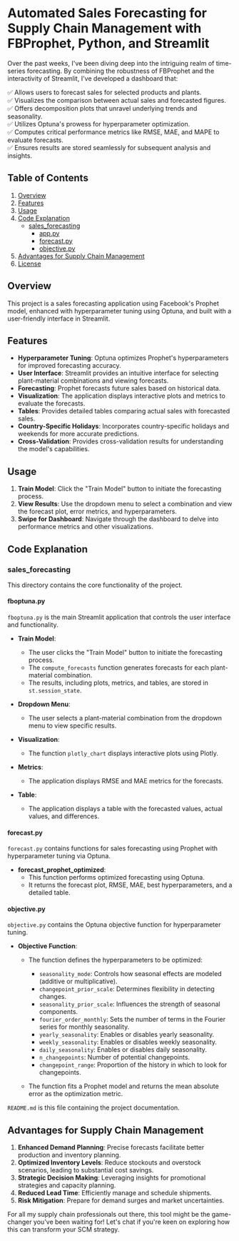 # Automated Sales Forecasting for Supply Chain Management with FBProphet, Python, and Streamlit


Over the past weeks, I've been diving deep into the intriguing realm of time-series forecasting. By combining the robustness of FBProphet and the interactivity of Streamlit, I've developed a dashboard that:

✅ Allows users to forecast sales for selected products and plants.  
✅ Visualizes the comparison between actual sales and forecasted figures.  
✅ Offers decomposition plots that unravel underlying trends and seasonality.  
✅ Utilizes Optuna's prowess for hyperparameter optimization.  
✅ Computes critical performance metrics like RMSE, MAE, and MAPE to evaluate forecasts.  
✅ Ensures results are stored seamlessly for subsequent analysis and insights.

## Table of Contents

1. [Overview](#overview)
2. [Features](#features)
3. [Usage](#usage)
4. [Code Explanation](#files-and-code-explanation)
    - [sales_forecasting](#sales_forecasting)
        - [app.py](#app-py)
        - [forecast.py](#forecast-py)
        - [objective.py](#objective-py)
5. [Advantages for Supply Chain Management](#advantages-for-supply-chain-management)
6. [License](#license)

## Overview

This project is a sales forecasting application using Facebook's Prophet model, enhanced with hyperparameter tuning using Optuna, and built with a user-friendly interface in Streamlit.

## Features

- **Hyperparameter Tuning**: Optuna optimizes Prophet's hyperparameters for improved forecasting accuracy.
- **User Interface**: Streamlit provides an intuitive interface for selecting plant-material combinations and viewing forecasts.
- **Forecasting**: Prophet forecasts future sales based on historical data.
- **Visualization**: The application displays interactive plots and metrics to evaluate the forecasts.
- **Tables**: Provides detailed tables comparing actual sales with forecasted sales.
- **Country-Specific Holidays**: Incorporates country-specific holidays and weekends for more accurate predictions.
- **Cross-Validation**: Provides cross-validation results for understanding the model's capabilities.

## Usage

1. **Train Model**: Click the "Train Model" button to initiate the forecasting process.
2. **View Results**: Use the dropdown menu to select a combination and view the forecast plot, error metrics, and hyperparameters.
3. **Swipe for Dashboard**: Navigate through the dashboard to delve into performance metrics and other visualizations.

## Code Explanation

### sales_forecasting

This directory contains the core functionality of the project.

#### fboptuna.py

`fboptuna.py` is the main Streamlit application that controls the user interface and functionality.

- **Train Model**:
    - The user clicks the "Train Model" button to initiate the forecasting process.
    - The `compute_forecasts` function generates forecasts for each plant-material combination.
    - The results, including plots, metrics, and tables, are stored in `st.session_state`.
  
- **Dropdown Menu**:
    - The user selects a plant-material combination from the dropdown menu to view specific results.

- **Visualization**:
    - The function `plotly_chart` displays interactive plots using Plotly.
  
- **Metrics**:
    - The application displays RMSE and MAE metrics for the forecasts.

- **Table**:
    - The application displays a table with the forecasted values, actual values, and differences.

#### forecast.py

`forecast.py` contains functions for sales forecasting using Prophet with hyperparameter tuning via Optuna.

- **forecast_prophet_optimized**:
    - This function performs optimized forecasting using Optuna.
    - It returns the forecast plot, RMSE, MAE, best hyperparameters, and a detailed table.

#### objective.py

`objective.py` contains the Optuna objective function for hyperparameter tuning.

- **Objective Function**:
    - The function defines the hyperparameters to be optimized:
        - `seasonality_mode`: Controls how seasonal effects are modeled (additive or multiplicative).
        - `changepoint_prior_scale`: Determines flexibility in detecting changes.
        - `seasonality_prior_scale`: Influences the strength of seasonal components.
        - `fourier_order_monthly`: Sets the number of terms in the Fourier series for monthly seasonality.
        - `yearly_seasonality`: Enables or disables yearly seasonality.
        - `weekly_seasonality`: Enables or disables weekly seasonality.
        - `daily_seasonality`: Enables or disables daily seasonality.
        - `n_changepoints`: Number of potential changepoints.
        - `changepoint_range`: Proportion of the history in which to look for changepoints.

    - The function fits a Prophet model and returns the mean absolute error as the optimization metric.


`README.md` is this file containing the project documentation.


## Advantages for Supply Chain Management

1. **Enhanced Demand Planning**: Precise forecasts facilitate better production and inventory planning.
2. **Optimized Inventory Levels**: Reduce stockouts and overstock scenarios, leading to substantial cost savings.
3. **Strategic Decision Making**: Leveraging insights for promotional strategies and capacity planning.
4. **Reduced Lead Time**: Efficiently manage and schedule shipments.
5. **Risk Mitigation**: Prepare for demand surges and market uncertainties.

For all my supply chain professionals out there, this tool might be the game-changer you've been waiting for! Let's chat if you're keen on exploring how this can transform your SCM strategy.


